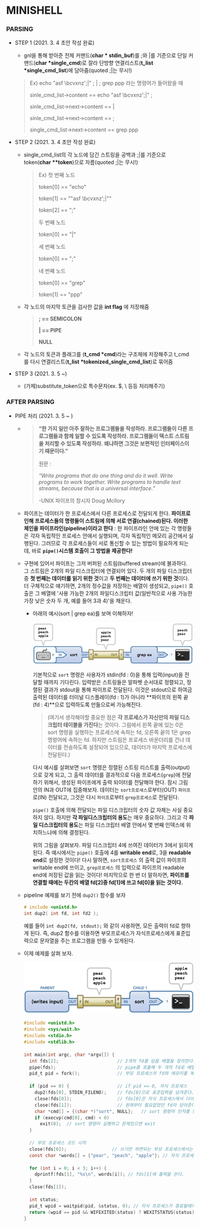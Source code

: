 # MINISHELL

### PARSING

- STEP 1 (2021. 3. 4 초안 작성 완료)

  -  gnl을 통해 받아준 전체 커맨드(**char \* stdin_buf**)를  ;와 |를 기준으로 단일 커맨드(**char \*single_cmd**)로 잘라 단방향 연결리스트(**t_list \*single_cmd_list**)에 담아줌(quoted ;|는 무시!)

    > Ex) echo "asf \\bcvxnz';|" ; | ; grep 		ppp 라는 명령어가 들어왔을 때
    >
    > sinle_cmd_list->content == echo "asf \\bcvxnz';|" ;
    >
    > sinle_cmd_list->next->content == |
    >
    > sinle_cmd_list->next->content == ;
    >
    > single_cmd_list->next->content == grep 		ppp

- STEP 2 (2021. 3. 4 초안 작성 완료)

  - single_cmd_list의 각 노드에 담긴 스트링을 공백과 ;|를 기준으로 token(**char \*\*token**)으로 자름(quoted ;|는 무시!) 

    > Ex) 첫 번째 노드
    >
    > token[0] == "echo"
    >
    > token[1] == "\"asf \\bcvxnz';|\""
    >
    > token[2] == ";"
    >
    > 두 번째 노드
    >
    > token[0] == "|"
    >
    > 세 번째 노드
    >
    > token[0] == ";"
    >
    > 네 번째 노드
    >
    > token[0] == "grep"
    >
    > token[1] == "ppp"

  - 각 노드의 마지막 토큰을 검사한 값을 **int flag** 에 저장해줌

    >  **; ==  SEMICOLON**
    >
    >  **| == PIPE** 
    >
    >  **NULL**

  - 각 노드의 토큰과 플래그를 (**t_cmd \*cmd**)라는 구조체에 저장해주고 t_cmd를 다시 연결리스트(**t_list \*tokenized_single_cmd_list**)로 묶어줌

- STEP 3 (2021. 3. 5 ~)

  - (가제)substitute_token으로 특수문자(ex. $, \ 등등 처리해주기)

### AFTER PARSING

- PIPE 처리 (2021. 3. 5 ~ )

  - > **“한 가지 일만 아주 잘하는 프로그램들을 작성하라. 프로그램들이 다른 프로그램들과 함께 일할 수 있도록 작성하라. 프로그램들이 텍스트 스트림을 처리할 수 있도록 작성하라. 왜냐하면 그것은 보편적인 인터페이스이기 때문이다.”**
    >
    > 원문 :
    >
    > *“Write programs that do one thing and do it well. Write programs to work together. Write programs to handle text streams, because that is a universal interface.”*
    >
    > -UNIX 파이프의 창시자 Doug McIlory

  -  파이프는 데이터가 한 프로세스에서 다른 프로세스로 전달되게 한다. **파이프로 인해 프로세스들의 명령들이 스트림에 의해 서로 연결(chained)된다. 이러한 체인을 파이프라인(pipeline)이라고 한다** : 한 파이프라인 안에 있는 각 명령들은 각자 독립적인 프로세스 안에서 실행되며, 각자 독립적인 메모리 공간에서 실행된다. 그러므로 각 프로세스들이 서로 통신할 수 있는 방법이 필요하게 되는데, 바로 **`pipe()`시스템 호출이 그 방법을 제공한다!**

  - 구현에 있어서 파이프는 그저 버퍼된 스트림(buffered stream)에 불과하다. 그 스트림은 2개의 파일 디스크립터에 연결되어 있다. 두 개의 파일 디스크립터 중 **첫 번째는 데이터를 읽기 위한 것**이고 **두 번째는 데이터에 쓰기 위한 것**이다. 더 구체적으로 얘기하면, 2개의 정수값을 저장하는 배열이 생성되고, `pipe()` 호출은 그 배열에 '사용 가능한 2개의 파일디스크립터 값(일반적으로 사용 가능한 가장 낮은 숫자 두 개, 예를 들어 3과 4)'을 채운다.

    - 아래의 예시(sort | grep ea)를 보며 이해하자!

      ![](https://github.com/architectophile/blog/blob/master/linux/concepts/images/linux-concepts-cmd-execution-2-pipe-1.1.1.png?raw=true)

      기본적으로 `sort` 명령은 사용자가 stdin(fd : 0)을 통해 입력(input)을 전달할 때까지 기다린다. 입력받은 스트링들은 알파벳 순서대로 정렬되고, 정렬된 결과가 stdout을 통해 파이프로 전달된다. 이것은 stdout으로 하여금 출력된 데이터를 터미널 디스플레이(fd : 1)가 아니라 **파이프의 왼쪽 끝(fd : 4)**으로 입력하도록 만듦으로써 가능해진다.

      > (여기서 생각해야할 중요한 점은 **각 프로세스가 자신만의 파일 디스크립터 테이블을 가진다**는 것이다. 그림에서 왼쪽 끝에 있는 0은 sort 명령을 실행하는 프로세스에 속하는 fd, 오른쪽 끝의 1은 grep명령어에 속하는 fd. 하지만 스트림은 프로세스 바운더리를 건너 데이터를 전송하도록 설정되어 있으므로, 데이터가 마지막 프로세스에 전달된다.)

      다시 예시를 살펴보면 `sort` 명령은 정렬된 스트링 리스트를 출력(output)으로 갖게 되고, 그 출력 데이터를 결과적으로 다음 프로세스(`grep`)에 전달하기 위해서, 생성된 파이프에게 출력 되이터를 전달해야 한다. 잠시 그림 안의 IN과 OUT에 집중해보자. 데이터는 `sort프로세스`로부터(OUT) `파이프`로(IN) 전달되고, 그것은 다시 `파이프`로부터 `grep프로세스`로 전달된다.

      `pipe()` 호출에 의해 전달되는 파일 디스크립터의 숫자 값 자체는 사실 중요하지 않다. 하지만 **각 파일디스크립터의 용도**는 매우 중요하다. 그리고 각 **파일 디스크립터의 용도**는 파일 디스크립터 배열 안에서 몇 번째 인덱스에 위치하느냐에 의해 결정된다.

      위의 그림을 살펴보자. 파일 디스크립터 4에 쓰여진 데이터가 3에서 읽히게 된다. 즉 예시에서는 `pipe()` 호출에 4를 **writable end**로, 3을 **readable end**로 설정한 것이다! 다시 말하면, `sort프로세스` 의 출력 값이 파이프의 writable end에 쓰이고, `grep프로세스` 의 입력으로 파이프의 readable end에 저장된 값을 읽는 것이다! 마지막으로 한 번 더 말하자면, **파이프를 연결할 때에는 두칸의 배열 fd[2]중 fd[1]에 쓰고 fd[0]을 읽는 것이다.**

      

  - pipeline 예제를 보기 전에 `dup2()` 함수를 보자

    ```c
    # include <unistd.h>
    int dup2( int fd, int fd2 ); 
    ```

    예를 들어 `int dup2(fd, stdout);` 와 같이 사용하면, 모든 출력이 fd로 향하게 된다. 즉, dup2 함수를 이용하면 부모프로세스가 자식프로세스에게 표준입력으로 문자열을 주는 프로그램을 만들 수 있게된다.

    

  - 이제 예제를 살펴 보자.

    ![](https://github.com/architectophile/blog/blob/master/linux/concepts/images/linux-concepts-cmd-execution-2-pipe-2.1.1.png?raw=true)

    ```c
    #include <unistd.h>
    #include <sys/wait.h>
    #include <stdio.h>
    #include <stdlib.h>
    
    int main(int argc, char *argv[]) {
      int fds[2];                      // 2개의 fd를 담을 배열을 정의한다.
      pipe(fds);                       // pipe를 호출해 두 개의 fd로 배열을 채워준다.
      pid_t pid = fork();              // 부모 프로세스의 fd와 메모리를 복제한 자식 프로세스 생성한다.
    
      if (pid == 0) {                  // if pid == 0, 자식 프로세스
        dup2(fds[0], STDIN_FILENO);    // fds[0]으로 표준입력을 넘겨준다.
        close(fds[0]);                 // fds[0]은 자식 프로세스에서 더이상 필요하지 않기 떄문에 닫아준다. 복사본이기 때문에(?)
        close(fds[1]);                 // 원래부터 필요없었던 fd라 닫아준다.
        char *cmd[] = {(char *)"sort", NULL};   // sort 명령어 인자를 만들어준다.
        if (execvp(cmd[0], cmd) < 0) 
          exit(0);  // sort 명령어 실행하고 문제있으면 exit
      } 
    
      // 부모 프로세스 코드 시작
      close(fds[0]);                 // 쓰기만 하면되는 부모 프로세스에서는 필요 없는 fd라 닫아준다. 
      const char *words[] = {"pear", "peach", "apple"}; // 자식 프로세스에서 읽을 write input 
    
      for (int i = 0; i < 3; i++) {
        dprintf(fds[1], "%s\n", words[i]); // fds[1]에 출력을 쓴다.
      }
      close(fds[1]); 
    
      int status;
      pid_t wpid = waitpid(pid, &status, 0); // 자식 프로세스가 종료될때까지 기다린다.
      return (wpid == pid && WIFEXITED(status) ? WEXITSTATUS(status) : -1);
    }
    ```

    